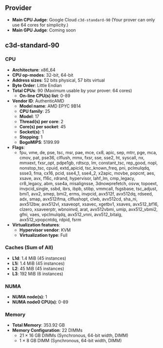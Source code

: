 ## Provider

- **Main CPU Judge**: Google Cloud `c3d-standard-90` (Your prover can only use 64 cores for simplicity.)
- **Main GPU Judge**: Coming soon

## c3d-standard-90

### CPU

- **Architecture**: x86_64
- **CPU op-modes**: 32-bit, 64-bit
- **Address sizes**: 52 bits physical, 57 bits virtual
- **Byte Order**: Little Endian
- **Total CPUs**: 90 (Maximum usable by your prover: 64 cores)
  - **On-line CPU(s) list**: 0-89
- **Vendor ID**: AuthenticAMD
  - **Model name**: AMD EPYC 9B14
  - **CPU family**: 25
  - **Model**: 17
  - **Thread(s) per core**: 2
  - **Core(s) per socket**: 45
  - **Socket(s)**: 1
  - **Stepping**: 1
  - **BogoMIPS**: 5199.99
- **Flags**:
  - fpu, vme, de, pse, tsc, msr, pae, mce, cx8, apic, sep, mtrr, pge, mca, cmov, pat, pse36, clflush, mmx, fxsr, sse, sse2, ht, syscall, nx, mmxext, fxsr_opt, pdpe1gb, rdtscp, lm, constant_tsc, rep_good, nopl, nonstop_tsc, cpuid, extd_apicid, tsc_known_freq, pni, pclmulqdq, ssse3, fma, cx16, pcid, sse4_1, sse4_2, x2apic, movbe, popcnt, aes, xsave, avx, f16c, rdrand, hypervisor, lahf_lm, cmp_legacy, cr8_legacy, abm, sse4a, misalignsse, 3dnowprefetch, osvw, topoext, invpcid_single, ssbd, ibrs, ibpb, stibp, vmmcall, fsgsbase, tsc_adjust, bmi1, avx2, smep, bmi2, erms, invpcid, avx512f, avx512dq, rdseed, adx, smap, avx512ifma, clflushopt, clwb, avx512cd, sha_ni, avx512bw, avx512vl, xsaveopt, xsavec, xgetbv1, xsaves, avx512_bf16, clzero, xsaveerptr, wbnoinvd, arat, avx512vbmi, umip, avx512_vbmi2, gfni, vaes, vpclmulqdq, avx512_vnni, avx512_bitalg, avx512_vpopcntdq, rdpid, fsrm
- **Virtualization features**:
  - **Hypervisor vendor**: KVM
  - **Virtualization type**: Full

### Caches (Sum of All)

- **L1d**: 1.4 MiB (45 instances)
- **L1i**: 1.4 MiB (45 instances)
- **L2**: 45 MiB (45 instances)
- **L3**: 192 MiB (6 instances)

### NUMA

- **NUMA node(s)**: 1
- **NUMA node0 CPU(s)**: 0-89

### Memory

- **Total Memory**: 353.92 GB
- **Memory Configuration**: 22 DIMMs
  - 21 × 16 GB DIMMs (Synchronous, 64-bit width, DIMM)
  - 1 × 8 GB DIMM (Synchronous, 64-bit width, DIMM)
